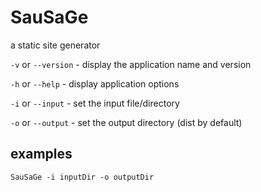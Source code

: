 # SauSaGe
a static site generator

`-v` or `--version` - display the application name and version

`-h` or `--help` - display application options

`-i` or `--input` - set the input file/directory

`-o` or `--output` - set the output directory (dist by default)


## examples 
`SauSaGe -i inputDir -o outputDir`
